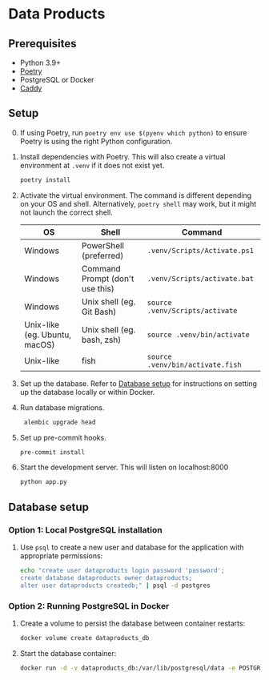 # Data Products

## Prerequisites

* Python 3.9+
* [Poetry](https://python-poetry.org/docs/)
* PostgreSQL or Docker
* [Caddy](https://caddyserver.com/v2)

## Setup

0. If using Poetry, run `poetry env use $(pyenv which python)` to ensure Poetry is using the right Python configuration.

1. Install dependencies with Poetry. This will also create a virtual environment at `.venv` if it does not exist yet.

   ```bash
   poetry install
   ```

2. Activate the virtual environment. The command is different depending on your OS and shell.
   Alternatively, `poetry shell` may work, but it might not launch the correct shell.

   | OS                            | Shell                           | Command                          |
   |-------------------------------|---------------------------------|----------------------------------|
   | Windows                       | PowerShell (preferred)          | `.venv/Scripts/Activate.ps1`     |
   | Windows                       | Command Prompt (don't use this) | `.venv/Scripts/activate.bat`     |
   | Windows                       | Unix shell (eg. Git Bash)       | `source .venv/Scripts/activate`  |
   | Unix-like (eg. Ubuntu, macOS) | Unix shell (eg. bash, zsh)      | `source .venv/bin/activate`      |
   | Unix-like                     | fish                            | `source .venv/bin/activate.fish` |

3. Set up the database. Refer to [Database setup](#database-setup) for instructions on setting up the database locally
   or within Docker.

4. Run database migrations.

   ```bash
    alembic upgrade head
   ```

5. Set up pre-commit hooks.

   ```bash
   pre-commit install
   ```

6. Start the development server. This will listen on localhost:8000

   ```bash
   python app.py
   ```

## Database setup

### Option 1: Local PostgreSQL installation

1. Use `psql` to create a new user and database for the application with appropriate permissions:

   ```bash
   echo "create user dataproducts login password 'password';
   create database dataproducts owner dataproducts;
   alter user dataproducts createdb;" | psql -d postgres
   ```

### Option 2: Running PostgreSQL in Docker

1. Create a volume to persist the database between container restarts:

   ```bash
   docker volume create dataproducts_db
   ```

2. Start the database container:

   ```bash
   docker run -d -v dataproducts_db:/var/lib/postgresql/data -e POSTGRES_USER=dataproducts -e POSTGRES_PASSWORD=password -e POSTGRES_DB=dataproducts -p 5432:5432 --name dataproducts_db postgres
   ```
